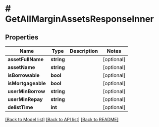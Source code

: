 # # GetAllMarginAssetsResponseInner

## Properties

Name | Type | Description | Notes
------------ | ------------- | ------------- | -------------
**assetFullName** | **string** |  | [optional]
**assetName** | **string** |  | [optional]
**isBorrowable** | **bool** |  | [optional]
**isMortgageable** | **bool** |  | [optional]
**userMinBorrow** | **string** |  | [optional]
**userMinRepay** | **string** |  | [optional]
**delistTime** | **int** |  | [optional]

[[Back to Model list]](../../README.md#models) [[Back to API list]](../../README.md#endpoints) [[Back to README]](../../README.md)
